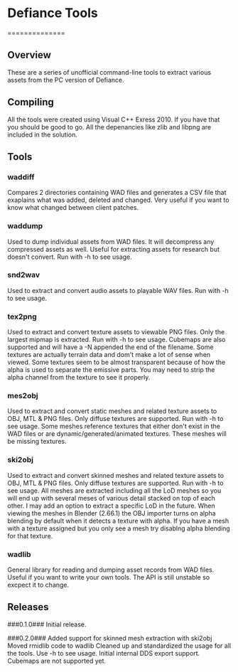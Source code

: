 # Defiance Tools #
==============

## Overview ##
These are a series of unofficial command-line tools to extract various assets from the PC version of Defiance. 

## Compiling ##
All the tools were created using Visual C++ Exress 2010. If you have that you should be good to go. All the depenancies like zlib and libpng are included in the solution. 

## Tools ##
### waddiff ###
Compares 2 directories containing WAD files and generates a CSV file that exaplains what was added, deleted and changed. Very useful if you want to know what changed between client patches.  

### waddump ###
Used to dump individual assets from WAD files. It will decompress any compressed assets as well. Useful for extracting assets for research but doesn't convert. Run with -h to see usage.  

### snd2wav ###
Used to extract and convert audio assets to playable WAV files. Run with -h to see usage.  

### tex2png ###
Used to extract and convert texture assets to viewable PNG files. Only the largest mipmap is extracted. Run with -h to see usage. Cubemaps are also supported and will have a -N appended the end of the filename. Some textures are actually terrain data and dom't make a lot of sense when viewed. Some textures seem to be almost transparent because of how the alpha is used to separate the emissive parts. You may need to strip the alpha channel from the texture to see it properly.   

### mes2obj ###
Used to extract and convert static meshes and related texture assets to OBJ, MTL & PNG files. Only diffuse textures are supported. Run with -h to see usage. Some meshes reference textures that either don't exist in the WAD files or are dynamic/generated/animated textures. These meshes will be missing textures. 

### ski2obj ###
Used to extract and convert skinned meshes and related texture assets to OBJ, MTL & PNG files. Only diffuse textures are supported. Run with -h to see usage. All meshes are extracted including all the LoD meshes so you will end up with several meses of various detail stacked on top of each other. I may add an option to extract a specific LoD in the future. When viewing the meshes in Blender (2.66.1) the OBJ importer turns on alpha blending by default when it detects a texture with alpha. If you have a mesh with a texture assigned but you only see a mesh try disablng alpha blending for that texture. 
  
### wadlib ###
General library for reading and dumping asset records from WAD files. Useful if you want to write your own tools. The API is still unstable so excpect it to change. 


## Releases ##
###0.1.0###
Initial release.

###0.2.0###
Added support for skinned mesh extraction with ski2obj
Moved rmidlib code to wadlib
Cleaned up and standardized the usage for all the tools. Use -h to see usage.
Initial internal DDS export support. Cubemaps are not supported yet. 

